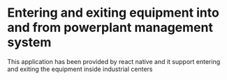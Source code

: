 # Entering and exiting equipment into and from powerplant management system
This application has been provided by react native and it support entering and exiting the equipment inside industrial centers
